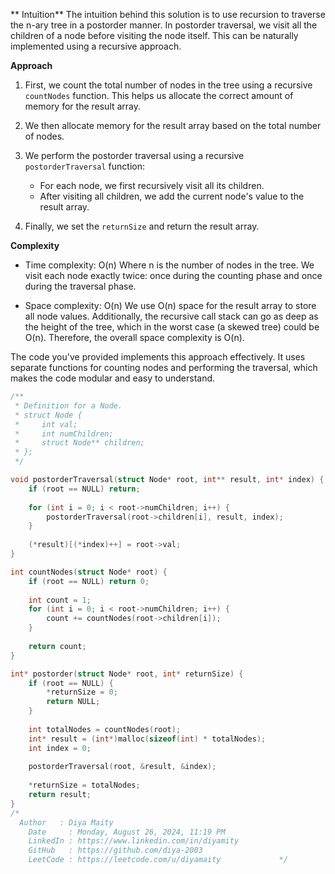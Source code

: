 ** Intuition**
The intuition behind this solution is to use recursion to traverse the n-ary tree in a postorder manner. In postorder traversal, we visit all the children of a node before visiting the node itself. This can be naturally implemented using a recursive approach.

**Approach**
1. First, we count the total number of nodes in the tree using a recursive `countNodes` function. This helps us allocate the correct amount of memory for the result array.

2. We then allocate memory for the result array based on the total number of nodes.

3. We perform the postorder traversal using a recursive `postorderTraversal` function:
   - For each node, we first recursively visit all its children.
   - After visiting all children, we add the current node's value to the result array.

4. Finally, we set the `returnSize` and return the result array.

**Complexity**
- Time complexity: O(n)
  Where n is the number of nodes in the tree. We visit each node exactly twice: once during the counting phase and once during the traversal phase.

- Space complexity: O(n)
  We use O(n) space for the result array to store all node values. Additionally, the recursive call stack can go as deep as the height of the tree, which in the worst case (a skewed tree) could be O(n). Therefore, the overall space complexity is O(n).

The code you've provided implements this approach effectively. It uses separate functions for counting nodes and performing the traversal, which makes the code modular and easy to understand.
```c
/**
 * Definition for a Node.
 * struct Node {
 *     int val;
 *     int numChildren;
 *     struct Node** children;
 * };
 */

void postorderTraversal(struct Node* root, int** result, int* index) {
    if (root == NULL) return;
    
    for (int i = 0; i < root->numChildren; i++) {
        postorderTraversal(root->children[i], result, index);
    }
    
    (*result)[(*index)++] = root->val;
}

int countNodes(struct Node* root) {
    if (root == NULL) return 0;
    
    int count = 1;
    for (int i = 0; i < root->numChildren; i++) {
        count += countNodes(root->children[i]);
    }
    
    return count;
}

int* postorder(struct Node* root, int* returnSize) {
    if (root == NULL) {
        *returnSize = 0;
        return NULL;
    }
    
    int totalNodes = countNodes(root);
    int* result = (int*)malloc(sizeof(int) * totalNodes);
    int index = 0;
    
    postorderTraversal(root, &result, &index);
    
    *returnSize = totalNodes;
    return result;
}
/*	
  Author   : Diya Maity
	Date     : Monday, August 26, 2024, 11:19 PM	
	LinkedIn : https://www.linkedin.com/in/diyamity
	GitHub   : https://github.com/diya-2003
	LeetCode : https://leetcode.com/u/diyamaity        		*/
```
